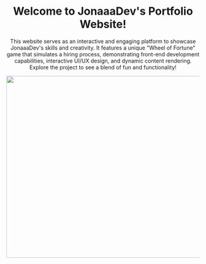 <div align="center">

# Welcome to JonaaaDev's Portfolio Website!

This website serves as an interactive and engaging platform to showcase JonaaaDev's skills and creativity. It features a unique "Wheel of Fortune" game that simulates a hiring process, demonstrating front-end development capabilities, interactive UI/UX design, and dynamic content rendering. Explore the project to see a blend of fun and functionality!

<img width="1200" height="475" alt="GHBanner" src="https://github.com/user-attachments/assets/0aa67016-6eaf-458a-adb2-6e31a0763ed6" />
</div>